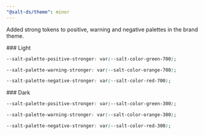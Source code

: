 ```yaml
---
"@salt-ds/theme": minor
---
```


Added strong tokens to positive, warning and negative palettes in the brand theme.

\### Light

```css
--salt-palette-positive-stronger: var(--salt-color-green-700);

--salt-palette-warning-stronger: var(--salt-color-orange-700);

--salt-palette-negative-stronger: var(--salt-color-red-700);
```

\### Dark

```css
--salt-palette-positive-stronger: var(--salt-color-green-300);

--salt-palette-warning-stronger: var(--salt-color-orange-300);

--salt-palette-negative-stronger: var(--salt-color-red-300);
```
